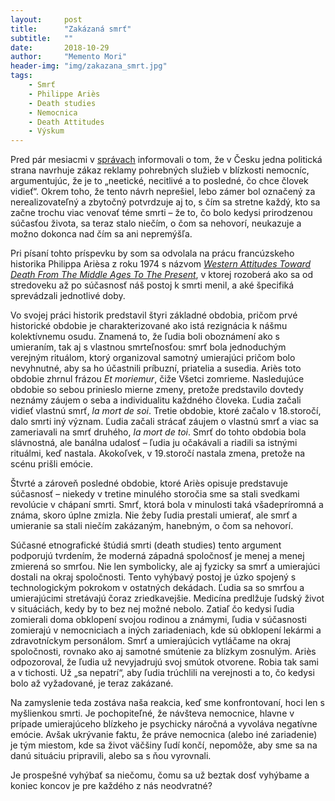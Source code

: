 ```yaml
---
layout:     post
title:      "Zakázaná smrť"
subtitle:   ""
date:       2018-10-29
author:     "Memento Mori"
header-img: "img/zakazana_smrt.jpg"
tags:
    - Smrť
    - Philippe Ariès 
    - Death studies
    - Nemocnica
    - Death Attitudes
    - Výskum
---
```


Pred pár mesiacmi v <a href="https://zpravy.aktualne.cz/ekonomika/reklama-na-pohrebni-sluzby-v-okoli-nemocnic-zustane-vlada/r~93c2eafc42ea11e8bacfac1f6b220ee8/">správach</a> informovali o tom, že v Česku jedna politická strana navrhuje zákaz reklamy pohrebných služieb v blízkosti nemocníc, argumentujúc, že je to „neetické, necitlivé a to posledné, čo chce človek vidieť“. Okrem toho, že tento návrh neprešiel, lebo zámer bol označený za nerealizovateľný a zbytočný potvrdzuje aj to, s čím sa stretne každý, kto sa začne trochu viac venovať téme smrti – že to, čo bolo kedysi prirodzenou súčasťou života, sa teraz stalo niečím, o čom sa nehovorí, neukazuje a možno dokonca nad čím sa ani nepremýšľa.

Pri písaní tohto príspevku by som sa odvolala na prácu francúzskeho historika Philippa Arièsa z roku 1974 s názvom <a href="https://en.wikipedia.org/wiki/Western_Attitudes_Toward_Death_from_the_Middle_Ages_to_the_Present"><em>Western Attitudes Toward Death From The Middle Ages To The Present</em></a>, v ktorej rozoberá ako sa od stredoveku až po súčasnosť náš postoj k smrti menil, a aké špecifiká sprevádzali jednotlivé doby.

Vo svojej práci historik predstavil štyri základné obdobia, pričom prvé historické obdobie je charakterizované ako istá rezignácia k nášmu kolektívnemu osudu. Znamená to, že ľudia boli oboznámení ako s umieraním, tak aj s vlastnou smrteľnosťou: smrť bola jednoduchým verejným rituálom, ktorý organizoval samotný umierajúci pričom bolo nevyhnutné, aby sa ho účastnili príbuzní, priatelia a susedia.  Ariès toto obdobie zhrnul frázou <em>Et moriemur</em>, čiže Všetci zomrieme. Nasledujúce obdobie so sebou prinieslo mierne zmeny, pretože predstavilo dovtedy neznámy záujem o seba a individualitu každného človeka. Ľudia začali vidieť vlastnú smrť, <em>la mort de soi</em>. Tretie obdobie, ktoré začalo v 18.storočí, dalo smrti iný význam. Ľudia začali strácať záujem o vlastnú smrť a viac sa zameriavali na smrť druhého, <em>la mort de toi</em>. Smrť do tohto obdobia bola slávnostná, ale banálna udalosť – ľudia ju očakávali a riadili sa istnými rituálmi, keď nastala. Akokoľvek, v 19.storočí nastala zmena, pretože na scénu prišli emócie. 

Štvrté a zároveň posledné obdobie, ktoré Ariès opisuje predstavuje súčasnosť – niekedy v tretine minulého storočia sme sa stali svedkami revolúcie v chápaní smrti. Smrť, ktorá bola  v minulosti taká všadepríromná a známa, skoro úplne zmizla. Nie žeby ľudia prestali umierať, ale smrť a umieranie sa stali niečím zakázaným, hanebným, o čom sa nehovorí. 

Súčasné etnografické štúdiá smrti (death studies) tento argument podporujú tvrdením, že moderná západná spoločnosť je menej a menej zmierená so smrťou. Nie len symbolicky, ale aj fyzicky sa smrť a umierajúci dostali na okraj spoločnosti. Tento vyhýbavý postoj je úzko spojený s technologickým pokrokom v ostatných dekádach. Ľudia sa so smrťou a umierajúcimi stretávajú čoraz zriedkavejšie. Medicína predlžuje ľudský život v situáciách, kedy by to bez nej možné nebolo. Zatiaľ čo kedysi ľudia zomierali doma obklopení svojou rodinou a známymi, ľudia v súčasnosti zomierajú v nemocniciach a iných zariadeniach, kde sú obklopení lekármi a zdravotníckym personálom. Smrť a umierajúcich vytláčame na okraj spoločnosti, rovnako ako aj samotné smútenie za blízkym zosnulým. Ariès odpozoroval, že ľudia už nevyjadrujú svoj smútok otvorene. Robia tak sami a v tichosti. Už „sa nepatrí“, aby ľudia trúchlili na verejnosti a to, čo kedysi bolo až vyžadované,  je teraz zakázané. 

Na zamyslenie teda zostáva naša reakcia, keď sme konfrontovaní, hoci len s myšlienkou smrti. Je pochopiteľné, že návšteva nemocnice, hlavne v prípade umierajúceho blízkeho je psychicky náročná a vyvoláva negatívne emócie. Avšak ukrývanie faktu, že práve nemocnica (alebo iné zariadenie) je tým miestom, kde sa život väčšiny ľudí končí, nepomôže, aby sme sa na danú situáciu pripravili, alebo sa s ňou vyrovnali. 

Je prospešné vyhýbať sa niečomu, čomu sa už beztak dosť vyhýbame a koniec koncov je pre každého z nás neodvratné?



